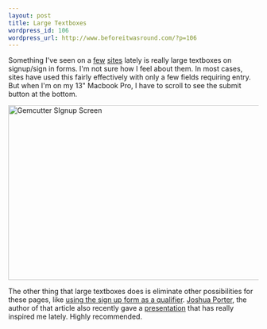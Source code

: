 ```yaml
--- 
layout: post
title: Large Textboxes
wordpress_id: 106
wordpress_url: http://www.beforeitwasround.com/?p=106
---
```

Something I've seen on a <a href="http://gemcutter.org">few</a> <a href="http://animoto.com">sites</a> lately is really large textboxes on signup/sign in forms.  I'm not sure how I feel about them.  In most cases, sites have used this fairly effectively with only a few fields requiring entry.  But when I'm on my 13" Macbook Pro, I have to scroll to see the submit button at the bottom.

<img src="http://www.beforeitwasround.com/wp-content/uploads/2009/10/sign-up-gemcutter-awesome-gem-hosting.jpg" alt="Gemcutter SIgnup Screen" title="Gemcutter SIgnup Screen" width="529" height="352" class="size-full wp-image-114" />

The other thing that large textboxes does is eliminate other possibilities for these pages, like <a href="http://bokardo.com/archives/using-your-sign-up-form-as-a-qualifier/">using the sign up form as a qualifier</a>.  <a href="http://bokardo.com">Joshua Porter</a>, the author of that article also recently gave a <a href="http://www.slideshare.net/bokardo/designing-for-social-traction">presentation</a> that has really inspired me lately.  Highly recommended.

